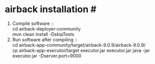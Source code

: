 # airback installation #</br>
1) Compile software :: </br>
cd airback-deployer-community</br>
mvn clean install -DskipTests</br>
2) Run software after compiling ::</br>
cd airback-app-community/target/airback-9.0.9/airback-9.0.9/</br>
cp airback-app-executor/target executor.jar executor.jar
java -jar executor.jar -Dserver.port=9000
